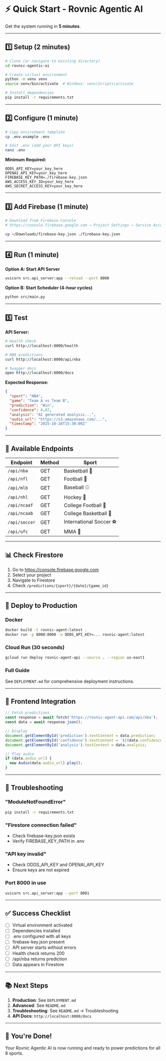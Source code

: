 # ⚡ Quick Start - Rovnic Agentic AI

Get the system running in **5 minutes**.

---

## 1️⃣ Setup (2 minutes)

```bash
# Clone (or navigate to existing directory)
cd rovnic-agentic-ai

# Create virtual environment
python -m venv venv
source venv/bin/activate  # Windows: venv\Scripts\activate

# Install dependencies
pip install -r requirements.txt
```

---

## 2️⃣ Configure (1 minute)

```bash
# Copy environment template
cp .env.example .env

# Edit .env (add your API keys)
nano .env
```

**Minimum Required:**
```
ODDS_API_KEY=your_key_here
OPENAI_API_KEY=your_key_here
FIREBASE_KEY_PATH=./firebase-key.json
AWS_ACCESS_KEY_ID=your_key_here
AWS_SECRET_ACCESS_KEY=your_key_here
```

---

## 3️⃣ Add Firebase (1 minute)

```bash
# Download from Firebase Console
# https://console.firebase.google.com → Project Settings → Service Accounts

cp ~/Downloads/firebase-key.json ./firebase-key.json
```

---

## 4️⃣ Run (1 minute)

**Option A: Start API Server**
```bash
uvicorn src.api_server:app --reload --port 8000
```

**Option B: Start Scheduler (4-hour cycles)**
```bash
python src/main.py
```

---

## 5️⃣ Test

**API Server:**
```bash
# Health check
curl http://localhost:8000/health

# NBA predictions
curl http://localhost:8000/api/nba

# Swagger docs
open http://localhost:8000/docs
```

**Expected Response:**
```json
{
  "sport": "NBA",
  "game": "Team A vs Team B",
  "prediction": "Win",
  "confidence": 0.87,
  "analysis": "AI generated analysis...",
  "audio_url": "https://s3.amazonaws.com/...",
  "timestamp": "2025-10-28T15:30:00Z"
}
```

---

## 🎯 Available Endpoints

| Endpoint | Method | Sport |
|----------|--------|-------|
| `/api/nba` | GET | Basketball 🏀 |
| `/api/nfl` | GET | Football 🏈 |
| `/api/mlb` | GET | Baseball ⚾ |
| `/api/nhl` | GET | Hockey 🏒 |
| `/api/ncaaf` | GET | College Football 🏈 |
| `/api/ncaab` | GET | College Basketball 🏀 |
| `/api/soccer` | GET | International Soccer ⚽ |
| `/api/ufc` | GET | MMA 🥊 |

---

## 📊 Check Firestore

1. Go to https://console.firebase.google.com
2. Select your project
3. Navigate to Firestore
4. Check `/predictions/{sport}/{date}/{game_id}`

---

## 🚀 Deploy to Production

### Docker
```bash
docker build -t rovnic-agent:latest .
docker run -p 8000:8000 -e ODDS_API_KEY=... rovnic-agent:latest
```

### Cloud Run (30 seconds)
```bash
gcloud run deploy rovnic-agent-api --source . --region us-east1
```

### Full Guide
See `DEPLOYMENT.md` for comprehensive deployment instructions.

---

## 📱 Frontend Integration

```javascript
// Fetch predictions
const response = await fetch('https://rovnic-agent-api.com/api/nba');
const data = await response.json();

// Display
document.getElementById('prediction').textContent = data.prediction;
document.getElementById('confidence').textContent = `${(data.confidence * 100).toFixed(1)}%`;
document.getElementById('analysis').textContent = data.analysis;

// Play audio
if (data.audio_url) {
  new Audio(data.audio_url).play();
}
```

---

## 🐛 Troubleshooting

### "ModuleNotFoundError"
```bash
pip install -r requirements.txt
```

### "Firestore connection failed"
- Check firebase-key.json exists
- Verify FIREBASE_KEY_PATH in .env

### "API key invalid"
- Check ODDS_API_KEY and OPENAI_API_KEY
- Ensure keys are not expired

### Port 8000 in use
```bash
uvicorn src.api_server:app --port 8001
```

---

## ✅ Success Checklist

- [ ] Virtual environment activated
- [ ] Dependencies installed
- [ ] .env configured with all keys
- [ ] firebase-key.json present
- [ ] API server starts without errors
- [ ] Health check returns 200
- [ ] /api/nba returns prediction
- [ ] Data appears in Firestore

---

## 📚 Next Steps

1. **Production**: See `DEPLOYMENT.md`
2. **Advanced**: See `README.md`
3. **Troubleshooting**: See `README.md` → Troubleshooting
4. **API Docs**: `http://localhost:8000/docs`

---

## 🎉 You're Done!

Your Rovnic Agentic AI is now running and ready to power predictions for all 8 sports.
